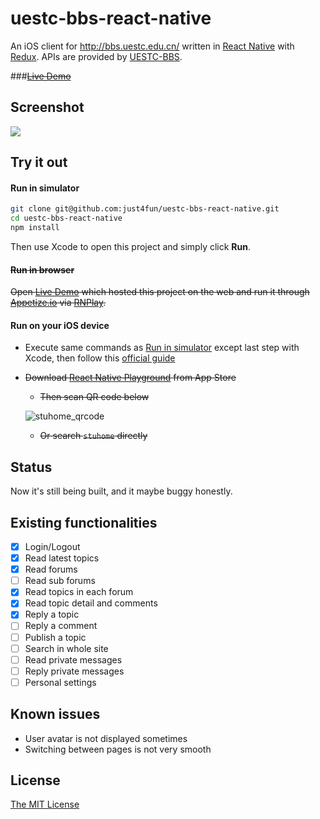 # uestc-bbs-react-native

An iOS client for http://bbs.uestc.edu.cn/ written in [React Native](https://facebook.github.io/react-native/) with [Redux](http://redux.js.org/). APIs are provided by [UESTC-BBS](https://github.com/UESTC-BBS/API-Docs/wiki/Mobcent-API).

###~~[Live Demo](https://rnplay.org/apps/VEFTKg)~~

## Screenshot

![](http://g.recordit.co/Z3RyLrdFTq.gif)

## Try it out

#### Run in simulator
```bash
git clone git@github.com:just4fun/uestc-bbs-react-native.git
cd uestc-bbs-react-native
npm install
```
Then use Xcode to open this project and simply click **Run**.

#### ~~Run in browser~~

~~Open [Live Demo](https://github.com/just4fun/uestc-bbs-react-native#live-demo) which hosted this project on the web and run it through [Appetize.io](http://www.appetize.io/) via [RNPlay](https://rnplay.org/).~~

#### Run on your iOS device

- Execute same commands as [Run in simulator](https://github.com/just4fun/uestc-bbs-react-native#run-in-simulator) except last step with Xcode, then follow this [official guide](http://facebook.github.io/react-native/docs/running-on-device-ios.html)

- ~~Download [React Native Playground](https://itunes.apple.com/us/app/react-native-playground/id1002032944) from App Store~~

  - ~~Then scan QR code below~~

  ![stuhome_qrcode](https://cloud.githubusercontent.com/assets/7512625/12009164/0082d9f8-aca8-11e5-9b04-a88bf9ff4ae3.png)

  - ~~Or search `stuhome` directly~~

## Status

Now it's still being built, and it maybe buggy honestly.

## Existing functionalities

- [x] Login/Logout
- [x] Read latest topics
- [x] Read forums
- [ ] Read sub forums
- [x] Read topics in each forum
- [x] Read topic detail and comments
- [x] Reply a topic
- [ ] Reply a comment
- [ ] Publish a topic
- [ ] Search in whole site
- [ ] Read private messages
- [ ] Reply private messages
- [ ] Personal settings

## Known issues

- User avatar is not displayed sometimes
- Switching between pages is not very smooth

## License
[The MIT License](http://opensource.org/licenses/MIT)
